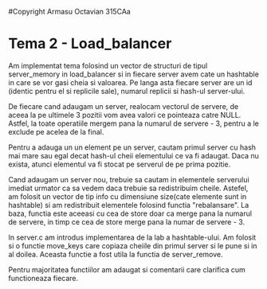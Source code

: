 #Copyright Armasu Octavian 315CAa

# Tema 2 - Load_balancer

Am implementat tema folosind un vector de structuri de tipul server_memory
in load_balancer si in fiecare server avem cate un hashtable in care se vor
gasi cheia si valoarea. Pe langa asta fiecare server are un id (identic
pentru el si replicile sale), numarul replicii si hash-ul server-ului.

De fiecare cand adaugam un server, realocam vectorul de servere, de aceea
la pe ultimele 3 pozitii vom avea valori ce pointeaza catre NULL. Astfel,
la toate operatiile mergem pana la numarul de servere - 3, pentru a le exclude
pe acelea de la final.

Pentru a adauga un un element pe un server, cautam primul server cu hash
mai mare sau egal decat hash-ul cheii elementului ce va fi adaugat.
Daca nu exista, atunci elementul va fi stocat pe serverul de pe prima pozitie.

Cand adaugam un server nou, trebuie sa cautam in elementele serverului imediat
urmator ca sa vedem daca trebuie sa redistribuim cheile. Astefel, am folosit
un vector de tip info cu dimensiune size(cate elemente sunt in hashtable)
si am redistribuit elementele folosind functia "rebalansare". La baza,
functia este aceeasi cu cea de store doar ca merge pana la numarul de servere,
in timp ce cea de store merge pana la numar de servere - 3.

In server.c am introdus implementarea de la lab a hashtable-ului. Am folosit
si o functie move_keys care copiaza cheiile din primul server si le pune
si in al doilea. Aceasta functie a fost utila la functia de server_remove.

Pentru majoritatea functiilor am adaugat si comentarii care clarifica
cum functioneaza fiecare.

